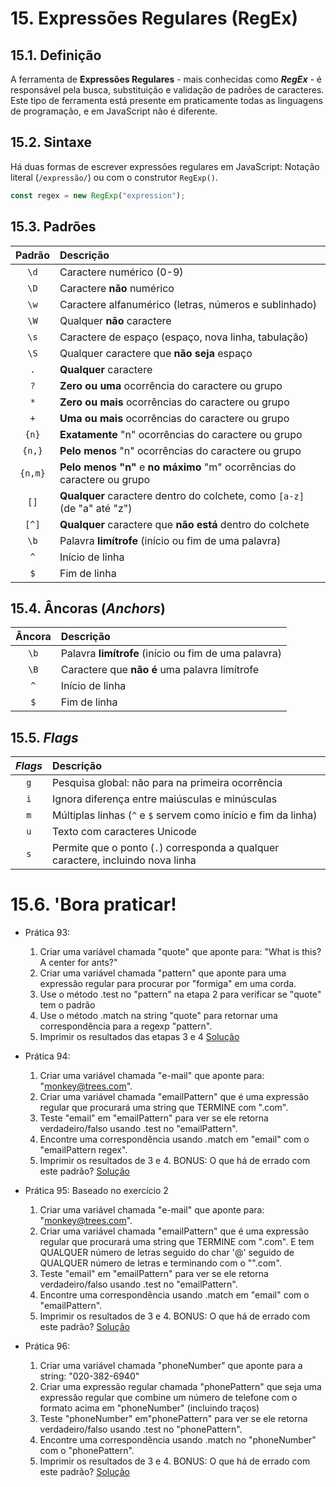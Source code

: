 # 15. Expressões Regulares (RegEx)

## 15.1. Definição

A ferramenta de **Expressões Regulares** - mais conhecidas como **_RegEx_** - é responsável pela busca, substituição e validação de padrões de caracteres. Este tipo de ferramenta está presente em praticamente todas as linguagens de programação, e em JavaScript não é diferente.

## 15.2. Sintaxe

Há duas formas de escrever expressões regulares em JavaScript: Notação literal (`/expressão/`) ou com o construtor `RegExp()`.

```javascript
const regex = new RegExp("expression");
```

## 15.3. Padrões

| Padrão  | Descrição                                                                    |
| :-----: | :--------------------------------------------------------------------------- |
|  `\d`   | Caractere numérico (0-9)                                                     |
|  `\D`   | Caractere **não** numérico                                                   |
|  `\w`   | Caractere alfanumérico (letras, números e sublinhado)                        |
|  `\W`   | Qualquer **não** caractere                                                   |
|  `\s`   | Caractere de espaço (espaço, nova linha, tabulação)                          |
|  `\S`   | Qualquer caractere que **não seja** espaço                                   |
|   `.`   | **Qualquer** caractere                                                       |
|   `?`   | **Zero ou uma** ocorrência do caractere ou grupo                             |
|   `*`   | **Zero ou mais** ocorrências do caractere ou grupo                           |
|   `+`   | **Uma ou mais** ocorrências do caractere ou grupo                            |
|  `{n}`  | **Exatamente** "n" ocorrências do caractere ou grupo                         |
| `{n,}`  | **Pelo menos** "n" ocorrências do caractere ou grupo                         |
| `{n,m}` | **Pelo menos** **"n"** e **no máximo** "m" ocorrências do caractere ou grupo |
|  `[]`   | **Qualquer** caractere dentro do colchete, como `[a-z]` (de "a" até "z")     |
|  `[^]`  | **Qualquer** caractere que **não está** dentro do colchete                   |
|  `\b`   | Palavra **limítrofe** (início ou fim de uma palavra)                         |
|   `^`   | Início de linha                                                              |
|   `$`   | Fim de linha                                                                 |

## 15.4. Âncoras (_Anchors_)

| Âncora | Descrição                                            |
| :----: | :--------------------------------------------------- |
|  `\b`  | Palavra **limítrofe** (início ou fim de uma palavra) |
|  `\B`  | Caractere que **não é** uma palavra limítrofe        |
|  `^`   | Início de linha                                      |
|  `$`   | Fim de linha                                         |

## 15.5. _Flags_

| _Flags_ | Descrição                                                                        |
| :-----: | :------------------------------------------------------------------------------- |
|   `g`   | Pesquisa global: não para na primeira ocorrência                                 |
|   `i`   | Ignora diferença entre maiúsculas e minúsculas                                   |
|   `m`   | Múltiplas linhas (`^` e `$` servem como início e fim da linha)                   |
|   `u`   | Texto com caracteres Unicode                                                     |
|   `s`   | Permite que o ponto (`.`) corresponda a qualquer caractere, incluindo nova linha |

# 15.6. **'Bora praticar!**

-   Prática 93:

    1. Criar uma variável chamada "quote" que aponte para: "What is this? A center for ants?"
    2. Criar uma variável chamada "pattern" que aponte para uma expressão regular para procurar por "formiga" em uma corda.
    3. Use o método .test no "pattern" na etapa 2 para verificar se "quote" tem o padrão
    4. Use o método .match na string "quote" para retornar uma correspondência para a regexp "pattern".
    5. Imprimir os resultados das etapas 3 e 4
       [Solução](/pt-br/js/praticando/p93.js)

-   Prática 94:

    1. Criar uma variável chamada "e-mail" que aponte para: "monkey@trees.com".
    2. Criar uma variável chamada "emailPattern" que é uma expressão regular que procurará uma string que TERMINE com ".com".
    3. Teste "email" em "emailPattern" para ver se ele retorna verdadeiro/falso usando .test no "emailPattern".
    4. Encontre uma correspondência usando .match em "email" com o "emailPattern regex".
    5. Imprimir os resultados de 3 e 4.
       BONUS: O que há de errado com este padrão?
       [Solução](/pt-br/js/praticando/p94.js)

-   Prática 95: Baseado no exercício 2

    1. Criar uma variável chamada "e-mail" que aponte para: "monkey@trees.com".
    2. Criar uma variável chamada "emailPattern" que é uma expressão regular que procurará uma string que TERMINE com ".com". E tem QUALQUER número de letras seguido do char '@' seguido de QUALQUER número de letras e terminando com o "".com".
    3. Teste "email" em "emailPattern" para ver se ele retorna verdadeiro/falso usando .test no "emailPattern".
    4. Encontre uma correspondência usando .match em "email" com o "emailPattern".
    5. Imprimir os resultados de 3 e 4.
       BONUS: O que há de errado com este padrão?
       [Solução](/pt-br/js/praticando/p95.js)

-   Prática 96:
    1. Criar uma variável chamada "phoneNumber" que aponte para a string: "020-382-6940"
    2. Criar uma expressão regular chamada "phonePattern" que seja uma expressão regular que combine um número de telefone com o formato acima em "phoneNumber" (incluindo traços)
    3. Teste "phoneNumber" em"phonePattern" para ver se ele retorna verdadeiro/falso usando .test no "phonePattern".
    4. Encontre uma correspondência usando .match no "phoneNumber" com o "phonePattern".
    5. Imprimir os resultados de 3 e 4.
       BONUS: O que há de errado com este padrão?
       [Solução](/pt-br/js/praticando/p96.js)
